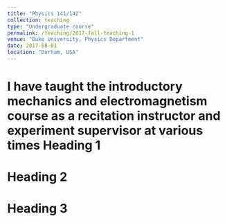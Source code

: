 ```yaml
---
title: "Physics 141/142"
collection: teaching
type: "Undergraduate course"
permalink: /teaching/2017-fall-teaching-1
venue: "Duke University, Physics Department"
date: 2017-08-01
location: "Durham, USA"
---
```


I have taught the introductory mechanics and electromagnetism course as a recitation instructor and experiment supervisor at various times
Heading 1
======

Heading 2
======

Heading 3
======
